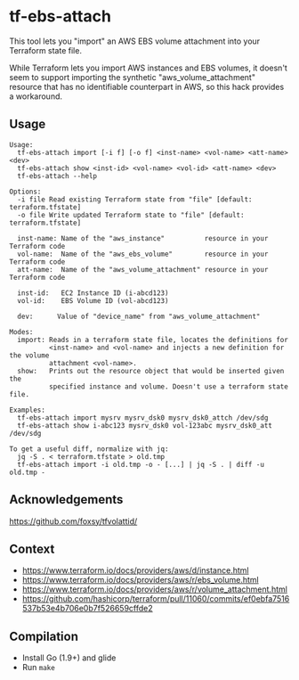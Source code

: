 
# tf-ebs-attach

This tool lets you "import" an AWS EBS volume attachment into your Terraform 
state file. 

While Terraform lets you import AWS instances and EBS volumes, it  doesn't 
seem to support importing the synthetic "aws_volume_attachment" resource that 
has no identifiable counterpart in AWS, so this hack provides a workaround.  

## Usage
```
Usage:
  tf-ebs-attach import [-i f] [-o f] <inst-name> <vol-name> <att-name> <dev>  
  tf-ebs-attach show <inst-id> <vol-name> <vol-id> <att-name> <dev>
  tf-ebs-attach --help
  
Options:
  -i file Read existing Terraform state from "file" [default: terraform.tfstate]
  -o file Write updated Terraform state to "file" [default: terraform.tfstate]

  inst-name: Name of the "aws_instance"          resource in your Terraform code 
  vol-name:  Name of the "aws_ebs_volume"        resource in your Terraform code
  att-name:  Name of the "aws_volume_attachment" resource in your Terraform code
  
  inst-id:   EC2 Instance ID (i-abcd123)
  vol-id:    EBS Volume ID (vol-abcd123)
  
  dev:      Value of "device_name" from "aws_volume_attachment"

Modes:
  import: Reads in a terraform state file, locates the definitions for 
          <inst-name> and <vol-name> and injects a new definition for the volume 
          attachment <vol-name>. 
  show:   Prints out the resource object that would be inserted given the 
          specified instance and volume. Doesn't use a terraform state file. 

Examples:
  tf-ebs-attach import mysrv mysrv_dsk0 mysrv_dsk0_attch /dev/sdg
  tf-ebs-attach show i-abc123 mysrv_dsk0 vol-123abc mysrv_dsk0_att /dev/sdg
  
To get a useful diff, normalize with jq:
  jq -S . < terraform.tfstate > old.tmp 
  tf-ebs-attach import -i old.tmp -o - [...] | jq -S . | diff -u old.tmp -

```

## Acknowledgements

https://github.com/foxsy/tfvolattid/

## Context
- https://www.terraform.io/docs/providers/aws/d/instance.html
- https://www.terraform.io/docs/providers/aws/r/ebs_volume.html
- https://www.terraform.io/docs/providers/aws/r/volume_attachment.html
- https://github.com/hashicorp/terraform/pull/11060/commits/ef0ebfa7516537b53e4b706e0b7f526659cffde2

## Compilation

- Install Go (1.9+) and glide
- Run `make`
